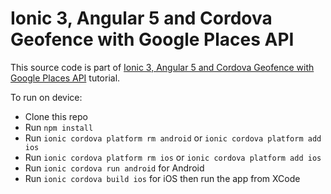 # Ionic 3, Angular 5 and Cordova Geofence with Google Places API

This source code is part of [Ionic 3, Angular 5 and Cordova Geofence with Google Places API]() tutorial.

To run on device:

* Clone this repo
* Run `npm install`
* Run `ionic cordova platform rm android` or `ionic cordova platform add ios`
* Run `ionic cordova platform rm ios` or `ionic cordova platform add ios`
* Run `ionic cordova run android` for Android
* Run `ionic cordova build ios` for iOS then run the app from XCode

